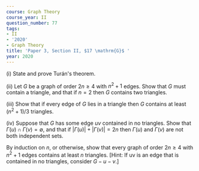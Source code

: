 ```yaml
---
course: Graph Theory
course_year: II
question_number: 77
tags:
- II
- '2020'
- Graph Theory
title: 'Paper 3, Section II, $17 \mathrm{G}$ '
year: 2020
---
```




(i) State and prove Turán's theorem.

(ii) Let $G$ be a graph of order $2 n \geqslant 4$ with $n^{2}+1$ edges. Show that $G$ must contain a triangle, and that if $n=2$ then $G$ contains two triangles.

(iii) Show that if every edge of $G$ lies in a triangle then $G$ contains at least $\left(n^{2}+1\right) / 3$ triangles.

(iv) Suppose that $G$ has some edge $u v$ contained in no triangles. Show that $\Gamma(u) \cap \Gamma(v)=\emptyset$, and that if $|\Gamma(u)|+|\Gamma(v)|=2 n$ then $\Gamma(u)$ and $\Gamma(v)$ are not both independent sets.

By induction on $n$, or otherwise, show that every graph of order $2 n \geqslant 4$ with $n^{2}+1$ edges contains at least $n$ triangles. [Hint: If uv is an edge that is contained in no triangles, consider $G-u-v$.]